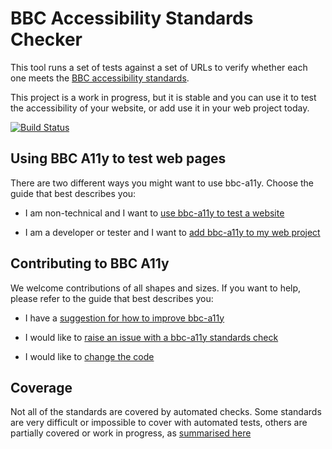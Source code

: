 # BBC Accessibility Standards Checker

This tool runs a set of tests against a set of URLs to verify whether each one
meets the [BBC accessibility
standards](http://www.bbc.co.uk/guidelines/futuremedia/accessibility/).

This project is a work in progress, but it is stable and you can use it to
test the accessibility of your website, or add use it in your web project
today.

[![Build Status](https://travis-ci.org/bbc/bbc-a11y.svg?branch=master)](https://travis-ci.org/bbc/bbc-a11y)

## Using BBC A11y to test web pages

There are two different ways you might want to use bbc-a11y. Choose the guide
that best describes you:

* I am non-technical and I want to
  [use bbc-a11y to test a website](./guides/using/validating-a-website.md)

* I am a developer or tester and I want to
  [add bbc-a11y to my web project](./guides/using/validating-your-project.md)

## Contributing to BBC A11y

We welcome contributions of all shapes and sizes. If you want to help, please
refer to the guide that best describes you:

* I have a
  [suggestion for how to improve bbc-a11y](./guides/contributing/suggesting-improvements.md)

* I would like to
  [raise an issue with a bbc-a11y standards check](./guides/contributing/raising-issues-with-standards-checks.md)

* I would like to
  [change the code](./guides/contributing/code-changes.md)

## Coverage

Not all of the standards are covered by automated checks. Some standards are
very difficult or impossible to cover with automated tests, others are partially
covered or work in progress, as [summarised here](./guides/coverage.md)
